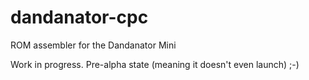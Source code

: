 # dandanator-cpc
ROM assembler for the Dandanator Mini

Work in progress. Pre-alpha state (meaning it doesn't even launch) ;-)